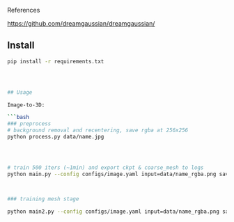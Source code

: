 References

https://github.com/dreamgaussian/dreamgaussian/



## Install

```bash
pip install -r requirements.txt




## Usage

Image-to-3D:

```bash
### preprocess
# background removal and recentering, save rgba at 256x256
python process.py data/name.jpg




# train 500 iters (~1min) and export ckpt & coarse_mesh to logs
python main.py --config configs/image.yaml input=data/name_rgba.png save_path=name



### training mesh stage

python main2.py --config configs/image.yaml input=data/name_rgba.png save_path=name





